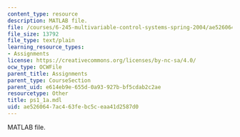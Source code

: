 ```yaml
---
content_type: resource
description: MATLAB file.
file: /courses/6-245-multivariable-control-systems-spring-2004/ae5260647ac463febc5ceaa41d2587d0_ps1_1a.mdl
file_size: 13792
file_type: text/plain
learning_resource_types:
- Assignments
license: https://creativecommons.org/licenses/by-nc-sa/4.0/
ocw_type: OCWFile
parent_title: Assignments
parent_type: CourseSection
parent_uid: e614eb9e-655d-0a93-927b-bf5cdab2c2ae
resourcetype: Other
title: ps1_1a.mdl
uid: ae526064-7ac4-63fe-bc5c-eaa41d2587d0
---
```

MATLAB file.